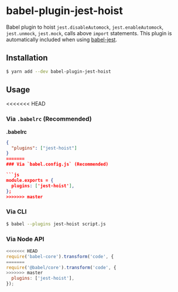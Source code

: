 # babel-plugin-jest-hoist

Babel plugin to hoist `jest.disableAutomock`, `jest.enableAutomock`, `jest.unmock`, `jest.mock`, calls above `import` statements. This plugin is automatically included when using [babel-jest](https://github.com/facebook/jest/tree/master/packages/babel-jest).

## Installation

```sh
$ yarn add --dev babel-plugin-jest-hoist
```

## Usage

<<<<<<< HEAD
### Via `.babelrc` (Recommended)

**.babelrc**

```json
{
  "plugins": ["jest-hoist"]
}
=======
### Via `babel.config.js` (Recommended)

```js
module.exports = {
  plugins: ['jest-hoist'],
};
>>>>>>> master
```

### Via CLI

```sh
$ babel --plugins jest-hoist script.js
```

### Via Node API

```javascript
<<<<<<< HEAD
require('babel-core').transform('code', {
=======
require('@babel/core').transform('code', {
>>>>>>> master
  plugins: ['jest-hoist'],
});
```
